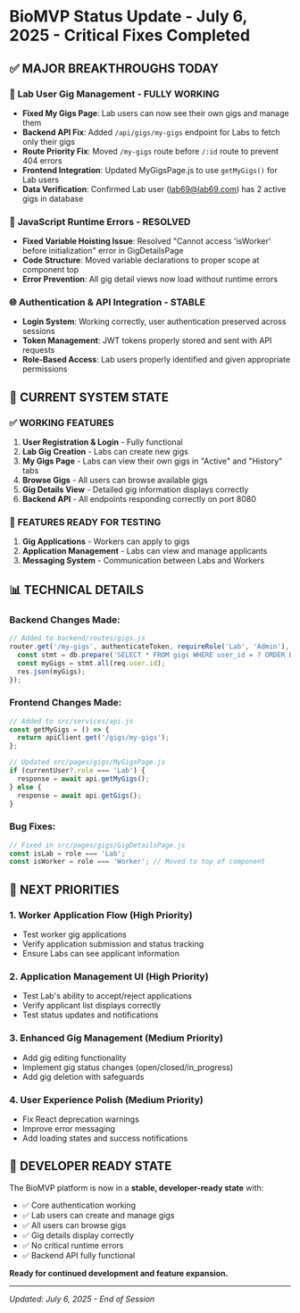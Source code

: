 # BioMVP Status Update - July 6, 2025 - Critical Fixes Completed

## ✅ **MAJOR BREAKTHROUGHS TODAY**

### 🎯 **Lab User Gig Management - FULLY WORKING**
- **Fixed My Gigs Page**: Lab users can now see their own gigs and manage them
- **Backend API Fix**: Added `/api/gigs/my-gigs` endpoint for Labs to fetch only their gigs
- **Route Priority Fix**: Moved `/my-gigs` route before `/:id` route to prevent 404 errors
- **Frontend Integration**: Updated MyGigsPage.js to use `getMyGigs()` for Lab users
- **Data Verification**: Confirmed Lab user (lab69@lab69.com) has 2 active gigs in database

### 🔧 **JavaScript Runtime Errors - RESOLVED**
- **Fixed Variable Hoisting Issue**: Resolved "Cannot access 'isWorker' before initialization" error in GigDetailsPage
- **Code Structure**: Moved variable declarations to proper scope at component top
- **Error Prevention**: All gig detail views now load without runtime errors

### 🌐 **Authentication & API Integration - STABLE**
- **Login System**: Working correctly, user authentication preserved across sessions
- **Token Management**: JWT tokens properly stored and sent with API requests
- **Role-Based Access**: Lab users properly identified and given appropriate permissions

## 🎯 **CURRENT SYSTEM STATE**

### ✅ **WORKING FEATURES**
1. **User Registration & Login** - Fully functional
2. **Lab Gig Creation** - Labs can create new gigs
3. **My Gigs Page** - Labs can view their own gigs in "Active" and "History" tabs
4. **Browse Gigs** - All users can browse available gigs
5. **Gig Details View** - Detailed gig information displays correctly
6. **Backend API** - All endpoints responding correctly on port 8080

### 🔄 **FEATURES READY FOR TESTING**
1. **Gig Applications** - Workers can apply to gigs
2. **Application Management** - Labs can view and manage applicants
3. **Messaging System** - Communication between Labs and Workers

## 📊 **TECHNICAL DETAILS**

### Backend Changes Made:
```javascript
// Added to backend/routes/gigs.js
router.get('/my-gigs', authenticateToken, requireRole('Lab', 'Admin'), async (req, res) => {
  const stmt = db.prepare('SELECT * FROM gigs WHERE user_id = ? ORDER BY created_at DESC');
  const myGigs = stmt.all(req.user.id);
  res.json(myGigs);
});
```

### Frontend Changes Made:
```javascript
// Added to src/services/api.js
const getMyGigs = () => {
  return apiClient.get('/gigs/my-gigs');
};

// Updated src/pages/gigs/MyGigsPage.js
if (currentUser?.role === 'Lab') {
  response = await api.getMyGigs();
} else {
  response = await api.getGigs();
}
```

### Bug Fixes:
```javascript
// Fixed in src/pages/gigs/GigDetailsPage.js
const isLab = role === 'Lab';
const isWorker = role === 'Worker'; // Moved to top of component
```

## 🎯 **NEXT PRIORITIES**

### 1. **Worker Application Flow** (High Priority)
- Test worker gig applications
- Verify application submission and status tracking
- Ensure Labs can see applicant information

### 2. **Application Management UI** (High Priority)
- Test Lab's ability to accept/reject applications
- Verify applicant list displays correctly
- Test status updates and notifications

### 3. **Enhanced Gig Management** (Medium Priority)
- Add gig editing functionality
- Implement gig status changes (open/closed/in_progress)
- Add gig deletion with safeguards

### 4. **User Experience Polish** (Medium Priority)
- Fix React deprecation warnings
- Improve error messaging
- Add loading states and success notifications

## 🚀 **DEVELOPER READY STATE**

The BioMVP platform is now in a **stable, developer-ready state** with:
- ✅ Core authentication working
- ✅ Lab users can create and manage gigs
- ✅ All users can browse gigs
- ✅ Gig details display correctly
- ✅ No critical runtime errors
- ✅ Backend API fully functional

**Ready for continued development and feature expansion.**

---
*Updated: July 6, 2025 - End of Session*
